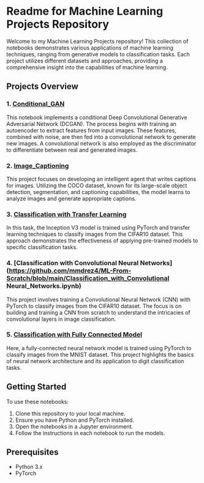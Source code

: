 # Readme for Machine Learning Projects Repository

Welcome to my Machine Learning Projects repository! This collection of notebooks demonstrates various applications of machine learning techniques, ranging from generative models to classification tasks. Each project utilizes different datasets and approaches, providing a comprehensive insight into the capabilities of machine learning.

## Projects Overview

### 1. [Conditional_GAN](https://github.com/mmdrez4/ML-From-Scratch/blob/main/Conditional_GAN.ipynb)
This notebook implements a conditional Deep Convolutional Generative Adversarial Network (DCGAN). The process begins with training an autoencoder to extract features from input images. These features, combined with noise, are then fed into a convolutional network to generate new images. A convolutional network is also employed as the discriminator to differentiate between real and generated images.

### 2. [Image_Captioning](https://github.com/mmdrez4/ML-From-Scratch/blob/main/Image_Captioning.ipynb)
This project focuses on developing an intelligent agent that writes captions for images. Utilizing the COCO dataset, known for its large-scale object detection, segmentation, and captioning capabilities, the model learns to analyze images and generate appropriate captions.

### 3. [Classification with Transfer Learning](https://github.com/mmdrez4/ML-From-Scratch/blob/main/Classification_with_Transfer_Learning.ipynb)
In this task, the Inception V3 model is trained using PyTorch and transfer learning techniques to classify images from the CIFAR10 dataset. This approach demonstrates the effectiveness of applying pre-trained models to specific classification tasks.

### 4. [Classification with Convolutional Neural Networks](https://github.com/mmdrez4/ML-From-Scratch/blob/main/Classification_with_Convolutional Neural_Networks.ipynb)
This project involves training a Convolutional Neural Network (CNN) with PyTorch to classify images from the CIFAR10 dataset. The focus is on building and training a CNN from scratch to understand the intricacies of convolutional layers in image classification.

### 5. [Classification with Fully Connected Model](https://github.com/mmdrez4/ML-From-Scratch/blob/main/Classification_with_Fully_Connected_Model.ipynb)
Here, a fully-connected neural network model is trained using PyTorch to classify images from the MNIST dataset. This project highlights the basics of neural network architecture and its application to digit classification tasks.

## Getting Started
To use these notebooks:
1. Clone this repository to your local machine.
2. Ensure you have Python and PyTorch installed.
3. Open the notebooks in a Jupyter environment.
4. Follow the instructions in each notebook to run the models.

## Prerequisites
- Python 3.x
- PyTorch
